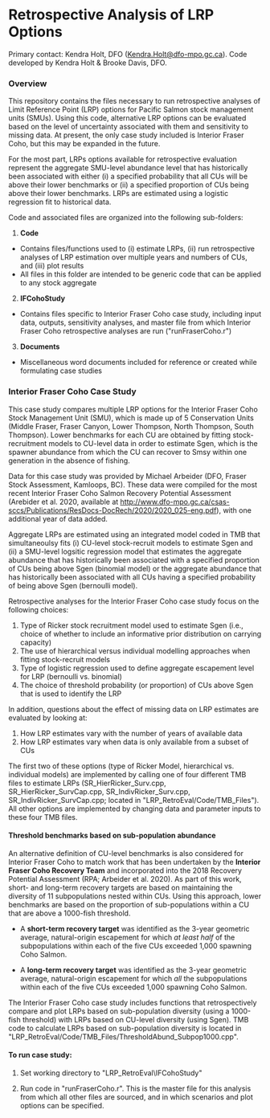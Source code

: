 # Retrospective Analysis of LRP Options

Primary contact: Kendra Holt, DFO (Kendra.Holt@dfo-mpo.gc.ca). Code developed by Kendra Holt & Brooke Davis, DFO. 

### Overview

This repository contains the files necessary to run retrospective analyses of Limit Reference Point (LRP) options for Pacific Salmon stock management units (SMUs). Using this code, alternative LRP options can be evaluated based on the level of uncertainty associated with them and sensitivity to missing data. At present, the only case study included is Interior Fraser Coho, but this may be expanded in the future.

For the most part, LRPs options available for retrospective evaluation represent the aggregate SMU-level abundance level that has historically been associated with either (i) a specified probability that all CUs will be above their lower benchmarks or (ii) a specified proportion of CUs being above their lower benchmarks. LRPs are estimated using a logistic regression fit to historical data.   

Code and associated files are organized into the following sub-folders:  

1. **Code**
 * Contains files/functions used to (i) estimate LRPs, (ii) run retrospective analyses of LRP estimation over multiple years and numbers of CUs, and (iii) plot results  
 * All files in this folder are intended to be generic code that can be applied to any stock aggregate
 
2. **IFCohoStudy**
 * Contains files specific to Interior Fraser Coho case study, including input data, outputs, sensitivity analyses, and master file from which Interior Fraser Coho retrospective analyses are run ("runFraserCoho.r")

3. **Documents**
 * Miscellaneous word documents included for reference or created while formulating case studies 


### Interior Fraser Coho Case Study

This case study compares multiple LRP options for the Interior Fraser Coho Stock Management Unit (SMU), which is made up of 5 Conservation Units (Middle Fraser, Fraser Canyon, Lower Thompson, North Thompson, South Thompson). Lower benchmarks for each CU are obtained by fitting stock-recruitment models to CU-level data in order to estimate Sgen, which is the spawner abundance from which the CU can recover to Smsy within one generation in the absence of fishing. 

Data for this case study was provided by Michael Arbeider (DFO, Fraser Stock Assessment, Kamloops, BC). These data were compiled for the most recent Interior Fraser Coho Salmon Recovery Potential Assessment (Arebider et al. 2020, available at http://www.dfo-mpo.gc.ca/csas-sccs/Publications/ResDocs-DocRech/2020/2020_025-eng.pdf), with one additional year of data added.

Aggregate LRPs are estimated using an integrated model coded in TMB that simultaneoulsy fits (i) CU-level stock-recruit models to estimate Sgen and (ii) a SMU-level logsitic regression model that estimates the aggregate abundance that has historically been associated with a specified proportion of CUs being above Sgen (binomial model) or the aggregate abundance that has historically been associated with all CUs having a specified probability of being above Sgen (bernoulli model).  

Retrospective analyses for the Interior Fraser Coho case study focus on the following choices:

1. Type of Ricker stock recruitment model used to estimate Sgen (i.e., choice of whether to include an informative prior distribution on carrying capacity)
2. The use of hierarchical versus individual modelling approaches when fitting stock-recruit models
3. Type of logistic regression used to define aggregate escapement level for LRP (bernoulli vs. binomial)
4. The choice of threshold probability (or proportion) of CUs above Sgen that is used to identify the LRP

In addition, questions about the effect of missing data on LRP estimates are evaluated by looking at:

1. How LRP estimates vary with the number of years of available data
2. How LRP estimates vary when data is only available from a subset of CUs

The first two of these options (type of Ricker Model,  hierarchical vs. individual models) are implemented by calling one of four different TMB files to estimate LRPs (SR_HierRicker_Surv.cpp, SR_HierRicker_SurvCap.cpp, SR_IndivRicker_Surv.cpp, SR_IndivRicker_SurvCap.cpp; located in "LRP_RetroEval/Code/TMB_Files"). All other options are implemented by changing data and parameter inputs to these four TMB files.

#### Threshold benchmarks based on sub-population abundance

An alternative definition of CU-level benchmarks is also considered for Interior Fraser Coho to match work that has been undertaken by the **Interior Fraser Coho Recovery Team** and incorporated into the 2018 Recovery Potential Assessment (RPA; Arbeider et al. 2020). As part of this work, short- and long-term recovery targets are based on maintaining the diversity of 11 subpopulations nested within CUs. Using this approach, lower benchmarks are based on the proportion of sub-populations within a CU that are above a 1000-fish threshold. 

* A **short-term recovery target** was identified as the 3-year geometric average, natural-origin escapement for which *at least half* of the subpopulations within each of the five CUs exceeded 1,000 spawning Coho Salmon. 

* A **long-term recovery target** was identified as the 3-year geometric average, natural-origin escapement for which *all* the subpopulations within each of the five CUs exceeded 1,000 spawning Coho Salmon.     

The Interior Fraser Coho case study includes functions that retrospectively compare and plot LRPs based on sub-population diversity (using a 1000-fish threshold) with LRPs based on CU-level diversity (using Sgen).  TMB code to calculate LRPs based on sub-population diversity is located in "LRP_RetroEval/Code/TMB_Files/ThresholdAbund_Subpop1000.cpp".  

#### To run case study:

1) Set working directory to "LRP_RetroEval\IFCohoStudy"

2) Run code in "runFraserCoho.r". This is the master file for this analysis from which all other files are sourced, and in which scenarios and plot options can be specified.


